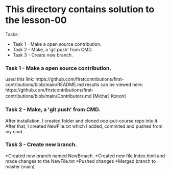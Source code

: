 # This directory contains solution to the lesson-00
Tasks:
* Task 1 - Make a open source contribution.
* Task 2 - Make, a 'git push' from CMD. 
* Task 3 - Create new branch.

<h3>Task 1 - Make a open source contribution.</h3>
used this link: https://github.com/firstcontributions/first-contributions/blob/main/README.md
results can be viewed here: https://github.com/firstcontributions/first-contributions/blob/main/Contributors.md  [Michaｳ Konon]

<h3>Task 2 - Make, a 'git push' from CMD.</h3>
After installation, I created folder and cloned oop-put-course repo into it. After that, I created NewFile.txt which I added, commited and pushed from my cmd.

<h3>Task 3 - Create new branch.</h3>
*Created new branch named NewBrnach.
*Created new file Index.html and made changes to the NewFile.txt
*Pushed changes
*Merged branch to master (main)
